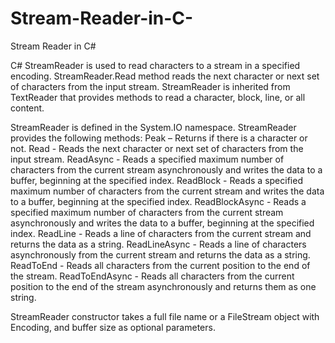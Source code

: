 # Stream-Reader-in-C-
Stream Reader in C#


C# StreamReader is used to read characters to a stream in a specified encoding. StreamReader.Read method reads the next character or next set of characters from the input stream. StreamReader is inherited from TextReader that provides methods to read a character, block, line, or all content.
 
 
 StreamReader is defined in the System.IO namespace. StreamReader provides the following methods: 
Peak – Returns if there is a character or not.
Read - Reads the next character or next set of characters from the input stream.
ReadAsync - Reads a specified maximum number of characters from the current stream asynchronously and writes the data to a buffer, beginning at the specified index.
ReadBlock - Reads a specified maximum number of characters from the current stream and writes the data to a buffer, beginning at the specified index.
ReadBlockAsync - Reads a specified maximum number of characters from the current stream asynchronously and writes the data to a buffer, beginning at the specified index.
ReadLine - Reads a line of characters from the current stream and returns the data as a string.
ReadLineAsync - Reads a line of characters asynchronously from the current stream and returns the data as a string.
ReadToEnd - Reads all characters from the current position to the end of the stream.
ReadToEndAsync - Reads all characters from the current position to the end of the stream asynchronously and returns them as one string.



StreamReader constructor takes a full file name or a FileStream object with Encoding, and buffer size as optional parameters.
 
